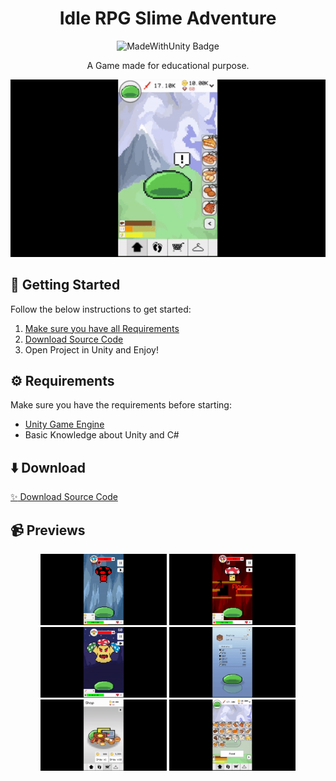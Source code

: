 <div id="header" align="center">
   <h1>
    Idle RPG Slime Adventure
  </h1>
  <img src="https://img.shields.io/badge/Made%20with-Unity-57b9d3.svg?style=for-the-badge&logo=unity" alt="MadeWithUnity Badge"/>
  
A Game made for educational purpose.
</div>

<p align="center">
  <img src="Preview/previewPet.gif"/>
</p>

## 🤔 Getting Started

Follow the below instructions to get started:

1. [Make sure you have all Requirements](#requirements)
2. [Download Source Code](#download)
3. Open Project in Unity and Enjoy!

## ⚙️ Requirements

Make sure you have the requirements before starting:

- [Unity Game Engine](https://unity3d.com)
- Basic Knowledge about Unity and C#

## ⬇️ Download

[:sparkles: Download Source Code](https://github.com/raxelf/WildWestern-Duel-Game-Prototype/archive/refs/heads/main.zip)

## 📹 Previews
<div id="previews" align="center">
  <img src="Preview/previewAdventure.gif" width="40%" height="50%"/>
  <img src="Preview/previewEndless.gif" width="40%" height="50%"/>
  <img src="Preview/previewWorldBoss.gif" width="40%" height="50%"/>
  <img src="Preview/previewEvolve.gif" width="40%" height="50%"/>
  <img src="Preview/previewGacha.gif" width="40%" height="50%"/>
  <img src="Preview/previewFoodDesc.gif" width="40%" height="50%"/>
</div>
